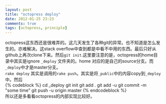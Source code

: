 ```yaml
---
layout: post
title: "octopress deploy"
date: 2012-01-25 23:23
comments: true
tags: [octopress, principle] 
---
```

octopress这东西还是很难弄的。这几天发生了各种git的异常。也不知道是怎么发生的。亦难解决。这stack overflow中查到都是中看不中用的东西。最后只好从github上再次clone下来。然后`git init`.这里要注意的是，octopress的home目录中其实是ignore `_deploy` 文件夹的。home 对应的是自己的source分支。而`_deploy`中才是master分支。      
`rake deploy` 其实是调用的`rake push`。其实是将`_public`中的内容copy到`_deploy`中。然后    
{% codeblock %}
cd _deploy
git init
git add .
git add -u
git commit -m "some time"
git push -u origin master
{% endcodeblock %}    
所以还是多看看octopress的内部实现比较好。
